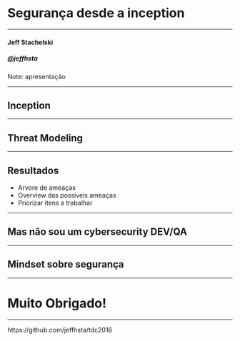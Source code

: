 # Segurança desde a inception

<hr />
<h4 class="subtitle">Jeff Stachelski</h4>
<h5 class="subtitle">@jeffhsta</h5>

Note: apresentação

---

## Inception

---

## Threat Modeling

---

## Resultados

- Arvore de ameaças
- Overview das possiveis ameaças
- Priorizar itens a trabalhar

---

## Mas não sou um cybersecurity DEV/QA

---

## Mindset sobre segurança

---

# Muito Obrigado!

<hr />
<p class="subtitle">https://github.com/jeffhsta/tdc2016</p>
